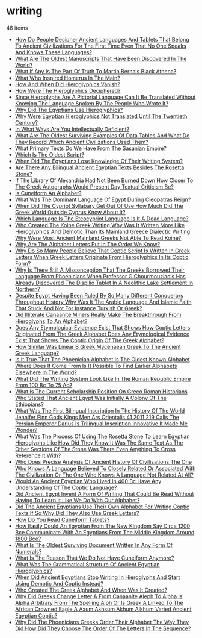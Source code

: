 # writing
46 items

* [How Do People Decipher Ancient Languages And Tablets That Belong To Ancient Civilizations For The First Time Even That No One Speaks And Knows These Languages?](../2015/how-do-people-decipher-ancient-languages-and-tablets-that-belong-to-ancient-civilizations-for-the-first-time-even-that-no-one-speaks-and-knows-these-languages.md)
* [What Are The Oldest Manuscripts That Have Been Discovered In The World?](../2015/what-are-the-oldest-manuscripts-that-have-been-discovered-in-the-world.md)
* [What If Any Is The Part Of Truth To Martin Bernals Black Athena?](../2015/what-if-any-is-the-part-of-truth-to-martin-bernals-black-athena.md)
* [What Who Inspired Homerus In The Main?](../2015/what-who-inspired-homerus-in-the-main.md)
* [How And When Did Hieroglyphics Vanish?](../2017/how-and-when-did-hieroglyphics-vanish.md)
* [How Were The Hieroglyphics Deciphered?](../2017/how-were-the-hieroglyphics-deciphered.md)
* [Since Hieroglyphs Are A Pictorial Language Can It Be Translated Without Knowing The Language Spoken By The People Who Wrote It?](../2017/since-hieroglyphs-are-a-pictorial-language-can-it-be-translated-without-knowing-the-language-spoken-by-the-people-who-wrote-it.md)
* [Why Did The Egyptians Use Hieroglyphics?](../2017/why-did-the-egyptians-use-hieroglyphics.md)
* [Why Were Egyptian Hieroglyphics Not Translated Until The Twentieth Century?](../2017/why-were-egyptian-hieroglyphics-not-translated-until-the-twentieth-century.md)
* [In What Ways Are You Intellectually Deficient?](../2018/in-what-ways-are-you-intellectually-deficient.md)
* [What Are The Oldest Surviving Examples Of Data Tables And What Do They Record Which Ancient Civilizations Used Them?](../2018/what-are-the-oldest-surviving-examples-of-data-tables-and-what-do-they-record-which-ancient-civilizations-used-them.md)
* [What Primary Texts Do We Have From The Sasanian Empire?](../2018/what-primary-texts-do-we-have-from-the-sasanian-empire.md)
* [Which Is The Oldest Script?](../2018/which-is-the-oldest-script.md)
* [When Did The Egyptians Lose Knowledge Of Their Writing System?](../2019/when-did-the-egyptians-lose-knowledge-of-their-writing-system.md)
* [Are There Any Bilingual Ancient Egyptian Texts Besides The Rosetta Stone?](../2020/are-there-any-bilingual-ancient-egyptian-texts-besides-the-rosetta-stone.md)
* [If The Library Of Alexandria Had Not Been Burned Down How Closer To The Greek Autographs Would Present Day Textual Criticism Be?](../2020/if-the-library-of-alexandria-had-not-been-burned-down-how-closer-to-the-greek-autographs-would-present-day-textual-criticism-be.md)
* [Is Cuneiform An Alphabet?](../2020/is-cuneiform-an-alphabet.md)
* [What Was The Dominant Language Of Egypt During Cleopatras Reign?](../2020/what-was-the-dominant-language-of-egypt-during-cleopatras-reign.md)
* [When Did The Cypriot Syllabary Get Out Of Use How Much Did The Greek World Outside Cyprus Know About It?](../2020/when-did-the-cypriot-syllabary-get-out-of-use-how-much-did-the-greek-world-outside-cyprus-know-about-it.md)
* [Which Language Is The Eteocypriot Language Is It A Dead Language?](../2020/which-language-is-the-eteocypriot-language-is-it-a-dead-language.md)
* [Who Created The Koine Greek Writing Why Was It Written More Like Hieroglyphics And Demotic Than Its Mainland Greece Dialectic Writing Why Were Most Ancient Mainland Greeks Not Able To Read Koine?](../2020/who-created-the-koine-greek-writing-why-was-it-written-more-like-hieroglyphics-and-demotic-than-its-mainland-greece-dialectic-writing-why-were-most-ancient-mainland-greeks-not-able-to-read-koine.md)
* [Why Are The Alphabet Letters Put In The Order We Know?](../2020/why-are-the-alphabet-letters-put-in-the-order-we-know.md)
* [Why Do So Many People Believe That Coptic Script Is Written In Greek Letters When Greek Letters Originate From Hieroglyphics In Its Coptic Form?](../2020/why-do-so-many-people-believe-that-coptic-script-is-written-in-greek-letters-when-greek-letters-originate-from-hieroglyphics-in-its-coptic-form.md)
* [Why Is There Still A Misconception That The Greeks Borrowed Their Language From Phoenicians When Professor G Chourmouziadis Has Already Discovered The Dispilio Tablet In A Neolithic Lake Settlement In Northern?](../2020/why-is-there-still-a-misconception-that-the-greeks-borrowed-their-language-from-phoenicians-when-professor-g-chourmouziadis-has-already-discovered-the-dispilio-tablet-in-a-neolithic-lake-settlement-in-northern.md)
* [Despite Egypt Having Been Ruled By So Many Different Conquerors Throughout History Why Was It The Arabic Language And Islamic Faith That Stuck And Not For Instance Turkish Or Greek?](../2021/despite-egypt-having-been-ruled-by-so-many-different-conquerors-throughout-history-why-was-it-the-arabic-language-and-islamic-faith-that-stuck-and-not-for-instance-turkish-or-greek.md)
* [Did Illiterate Canaanite Miners Really Make The Breakthrough From Hieroglyphs To An Alphabet?](../2021/did-illiterate-canaanite-miners-really-make-the-breakthrough-from-hieroglyphs-to-an-alphabet.md)
* [Does Any Etymological Evidence Exist That Shows How Coptic Letters Originated From The Greek Alphabet Does Any Etymological Evidence Exist That Shows The Coptic Origin Of The Greek Alphabet?](../2021/does-any-etymological-evidence-exist-that-shows-how-coptic-letters-originated-from-the-greek-alphabet-does-any-etymological-evidence-exist-that-shows-the-coptic-origin-of-the-greek-alphabet.md)
* [How Similar Was Linear B Greek Mycenaean Greek To The Ancient Greek Language?](../2021/how-similar-was-linear-b-greek-mycenaean-greek-to-the-ancient-greek-language.md)
* [Is It True That The Phoenician Alphabet Is The Oldest Known Alphabet Where Does It Come From Is It Possible To Find Earlier Alphabets Elsewhere In The World?](../2021/is-it-true-that-the-phoenician-alphabet-is-the-oldest-known-alphabet-where-does-it-come-from-is-it-possible-to-find-earlier-alphabets-elsewhere-in-the-world.md)
* [What Did The Writing System Look Like In The Roman Republic Empire From 100 Bc To 75 Ad?](../2021/what-did-the-writing-system-look-like-in-the-roman-republic-empire-from-100-bc-to-75-ad.md)
* [What Is The Current Scholarship Position On Greco Roman Historians Who Stated That Ancient Egypt Was Initially A Colony Of The Ethiopians?](../2021/what-is-the-current-scholarship-position-on-greco-roman-historians-who-stated-that-ancient-egypt-was-initially-a-colony-of-the-ethiopians.md)
* [What Was The First Bilingual Inscription In The History Of The World Jennifer Finn Gods Kings Men Ars Orientalis 41 2011 219 Calls The Persian Emperor Darius Is Trilingual Inscription Innovative It Made Me Wonder?](../2021/what-was-the-first-bilingual-inscription-in-the-history-of-the-world-jennifer-finn-gods-kings-men-ars-orientalis-41-2011-219-calls-the-persian-emperor-darius-is-trilingual-inscription-innovative-it-made-me-wonder.md)
* [What Was The Process Of Using The Rosetta Stone To Learn Egyptian Hieroglyphs Like How Did They Know It Was The Same Text As The Other Sections Of The Stone Was There Even Anything To Cross Reference It With?](../2021/what-was-the-process-of-using-the-rosetta-stone-to-learn-egyptian-hieroglyphs-like-how-did-they-know-it-was-the-same-text-as-the-other-sections-of-the-stone-was-there-even-anything-to-cross-reference-it-with.md)
* [Who Does Precise Analysis Of Ancient History Of Civilizations The One Who Knows A Language Believed To Closely Related Or Associated With The Civilization Or The One Who Knows A Language Not Related At All?](../2021/who-does-precise-analysis-of-ancient-history-of-civilizations-the-one-who-knows-a-language-believed-to-closely-related-or-associated-with-the-civilization-or-the-one-who-knows-a-language-not-related-at-all.md)
* [Would An Ancient Egyptian Who Lived In 400 Bc Have Any Understanding Of The Coptic Language?](../2021/would-an-ancient-egyptian-who-lived-in-400-bc-have-any-understanding-of-the-coptic-language.md)
* [Did Ancient Egypt Invent A Form Of Writing That Could Be Read Without Having To Learn It Like We Do With Our Alphabet?](../2022/did-ancient-egypt-invent-a-form-of-writing-that-could-be-read-without-having-to-learn-it-like-we-do-with-our-alphabet.md)
* [Did The Ancient Egyptians Use Their Own Alphabet For Writing Coptic Texts If So Why Did They Also Use Greek Letters?](../2022/did-the-ancient-egyptians-use-their-own-alphabet-for-writing-coptic-texts-if-so-why-did-they-also-use-greek-letters.md)
* [How Do You Read Cuneiform Tablets?](../2022/how-do-you-read-cuneiform-tablets.md)
* [How Easily Could An Egyptian From The New Kingdom Say Circa 1200 Bce Communicate With An Egyptians From The Middle Kingdom Around 1800 Bce?](../2022/how-easily-could-an-egyptian-from-the-new-kingdom-say-circa-1200-bce-communicate-with-an-egyptians-from-the-middle-kingdom-around-1800-bce.md)
* [What Is The Oldest Surviving Document Written In Any Form Of Numerals?](../2022/what-is-the-oldest-surviving-document-written-in-any-form-of-numerals.md)
* [What Is The Reason That We Do Not Have Cuneiform Anymore?](../2022/what-is-the-reason-that-we-do-not-have-cuneiform-anymore.md)
* [What Was The Grammatical Structure Of Ancient Egyptian Hieroglyphics?](../2022/what-was-the-grammatical-structure-of-ancient-egyptian-hieroglyphics.md)
* [When Did Ancient Egyptians Stop Writing In Hieroglyphs And Start Using Demotic And Coptic Instead?](../2022/when-did-ancient-egyptians-stop-writing-in-hieroglyphs-and-start-using-demotic-and-coptic-instead.md)
* [Who Created The Greek Alphabet And When Was It Created?](../2022/who-created-the-greek-alphabet-and-when-was-it-created.md)
* [Why Did Greeks Change Letter A From Canaanite Aleph To Alpha Is Alpha Arbitrary From The Spelling Alph Or Is Greek A Linked To The African Crowned Eagle A Axum Akhsum Akhum Alkhum Varied Ancient Egyptian Coptic?](../2022/why-did-greeks-change-letter-a-from-canaanite-aleph-to-alpha-is-alpha-arbitrary-from-the-spelling-alph-or-is-greek-a-linked-to-the-african-crowned-eagle-a-axum-akhsum-akhum-alkhum-varied-ancient-egyptian-coptic.md)
* [Why Did The Phoenicians Greeks Order Their Alphabet The Way They Did How Did They Choose The Order Of The Letters In The Sequence?](../2022/why-did-the-phoenicians-greeks-order-their-alphabet-the-way-they-did-how-did-they-choose-the-order-of-the-letters-in-the-sequence.md)
